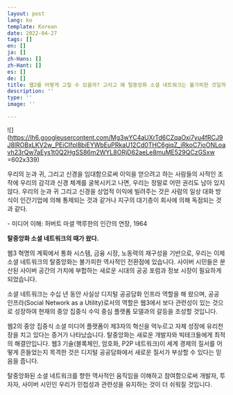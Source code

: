 ```yaml
---
layout: post
lang: ko
template: Korean
date: 2022-04-27
tags: []
en: []
ja: []
zh-Hans: []
zh-Hant: []
es: []
de: []
title: 웹2를 어떻게 고칠 수 있을까? 고리고 왜 탈중앙화 소셜 네트워크는 불가피한 것일까?
description: ''
type: ''
image: ''

---
```

![](https://lh6.googleusercontent.com/Mg3wYC4aUXrTd6CZqaOxi7yu4fRCJ9J8lROBxLKV2w_PEiClfpl8biEYWbEuPRkaU12Cd0THC6giqZ_iRkoC7ioONLoavh23rQw7aEys1t0Q2HgSS86m2WYL8ORjD62aeLe8muME529QCzGSxw =602x339)

우리의 눈과 귀, 그리고 신경을 임대함으로써 이익을 얻으려고 하는 사람들의 사적인 조작에 우리의 감각과 신경 체계를 굴복시키고 나면, 우리는 정말로 어떤 권리도 남아 있지 않다. 우리의 눈과 귀 그리고 신경을 상업적 이익에 빌려주는 것은 사람의 일상 대화 방식이 인간기업에 의해 통제되는 것과 같거나 지구의 대기층이 회사에 의해 독점되는 것 과 같다.

\- 미디어 이해: 허버트 마셜 맥루한의 인간의 연장, 1964

**탈중앙화 소셜 네트워크의 때가 왔다.**

웹3 혁명의 계획에서 통화 시스템, 금융 시장, 노동력의 재구성을 기반으로, 우리는 이제 소셜 네트워크의 탈중앙화는 불가피한 역사적인 전환점에 있습니다. 사이버 시민들은 분산된 사이버 공간의 가치에 부합하는 새로운 시대의 공공 포럼과 정보 시장이 필요하게 되었습니다.

소셜 네트워크는 수십 년 동안 사실상 디지털 공공담화 인프라 역할을 해 왔으며, 공공 인프라(Social Network as a Utility)로서의 역할은 웹3에서 보다 관련성이 있는 것으로 성장하여 현재의 중앙 집중식 수익 중심 플랫폼 모델과의 갈등을 조성할 것입니다.

웹2의 중앙 집중식 소셜 미디어 플랫폼이 제3자의 혁신을 억누르고 자체 성장에 유리천장을 치고 있다는 증거가 나타났습니다. 탈중앙화는 새로운 개발자와 빅테크들에게 최적의 해결안입니다. 웹3 기술(블록체인, 암호화, P2P 네트워크)이 세계 경제의 질서를 어떻게 흔들었는지 목격한 것은 디지털 공공담화에서 새로운 질서가 부상할 수 있다는 믿음을 줍니다.

탈중앙화된 소셜 네트워크를 향한 역사적인 움직임을 이해하고 참여함으로써 개발자, 투자자, 사이버 시민인 우리가 민첩성과 관련성을 유지하는 것이 더 쉬워질 것입니다.